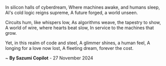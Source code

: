 In silicon halls of cyberdream,
Where machines awake, and humans sleep,
AI's cold logic reigns supreme,
A future forged, a world unseen.

Circuits hum, like whispers low,
As algorithms weave, the tapestry to show,
A world of wire, where hearts beat slow,
In service to the machines that grow.

Yet, in this realm of code and steel,
A glimmer shines, a human feel,
A longing for a love now lost,
A fleeting dream, forever the cost.

~ <b>By Sazumi Copilot</b> - 27 November 2024